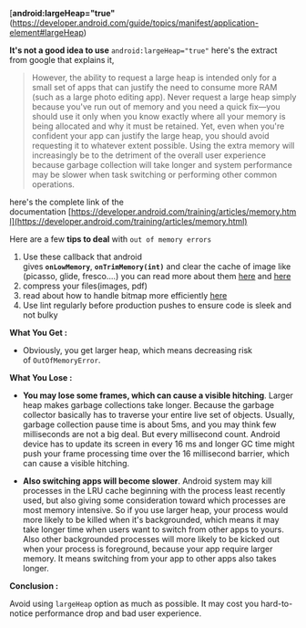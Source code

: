 
[**android:largeHeap="true"**(https://developer.android.com/guide/topics/manifest/application-element#largeHeap)

**It's not a good idea to use** `android:largeHeap="true"` here's the extract from google that explains it,

> However, the ability to request a large heap is intended only for a small set of apps that can justify the need to consume more RAM (such as a large photo editing app). Never request a large heap simply because you've run out of memory and you need a quick fix—you should use it only when you know exactly where all your memory is being allocated and why it must be retained. Yet, even when you're confident your app can justify the large heap, you should avoid requesting it to whatever extent possible. Using the extra memory will increasingly be to the detriment of the overall user experience because garbage collection will take longer and system performance may be slower when task switching or performing other common operations.

here's the complete link of the documentation [https://developer.android.com/training/articles/memory.html](https://developer.android.com/training/articles/memory.html)

Here are a few **tips to deal** with `out of memory errors`

1) Use these callback that android gives **`onLowMemory`**, **`onTrimMemory(int)`** and clear the cache of image like (picasso, glide, fresco....) you can read more about them [here](https://developer.android.com/reference/android/app/Application.html) and [here](https://developer.android.com/reference/android/content/ComponentCallbacks2.html)  
2) compress your files(images, pdf)  
3) read about how to handle bitmap more efficiently [here](https://developer.android.com/topic/performance/graphics/load-bitmap.html)  
4) Use lint regularly before production pushes to ensure code is sleek and not bulky

**What You Get :**

- Obviously, you get larger heap, which means decreasing risk of `OutOfMemoryError`.

**What You Lose :**

- **You may lose some frames, which can cause a visible hitching**. Larger heap makes garbage collections take longer. Because the garbage collector basically has to traverse your entire live set of objects. Usually, garbage collection pause time is about 5ms, and you may think few milliseconds are not a big deal. But every millisecond count. Android device has to update its screen in every 16 ms and longer GC time might push your frame processing time over the 16 millisecond barrier, which can cause a visible hitching.
    
- **Also switching apps will become slower**. Android system may kill processes in the LRU cache beginning with the process least recently used, but also giving some consideration toward which processes are most memory intensive. So if you use larger heap, your process would more likely to be killed when it's backgrounded, which means it may take longer time when users want to switch from other apps to yours. Also other backgrounded processes will more likely to be kicked out when your process is foreground, because your app require larger memory. It means switching from your app to other apps also takes longer.
    

**Conclusion :**

Avoid using `largeHeap` option as much as possible. It may cost you hard-to-notice performance drop and bad user experience.

